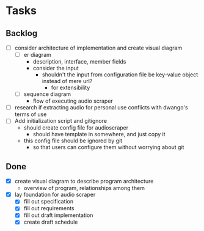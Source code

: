 # Tasks

## Backlog
- [ ] consider architecture of implementation and create visual diagram
  - [ ] er diagram
    - description, interface, member fields
    - consider the input
      - shouldn't the input from configuration file be key-value object instead of mere url?
        - for extensibility
  - [ ] sequence diagram
    - flow of executing audio scraper
- [ ] research if extracting audio for personal use conflicts with dwango's terms of use
- [ ] Add initialization script and gitignore
  - should create config file for audioscraper
    - should have template in somewhere, and just copy it
  - this config file should be ignored by git
    - so that users can configure them without worrying about git

## Done
- [x] create visual diagram to describe program architecture
  - overview of program, relationships among them
- [x] lay foundation for audio scraper
  - [x] fill out specification
  - [x] fill out requirements
  - [x] fill out draft implementation
  - [x] create draft schedule

